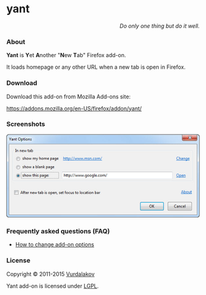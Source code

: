 # yant

<p align="right"><i>Do only one thing but do it well.</i></p>

### About

**Yant** is <b>Y</b>et <b>A</b>nother "<b>N</b>ew <b>T</b>ab" Firefox add-on.

It loads homepage or any other URL when a new tab is open in Firefox.

### Download

Download this add-on from Mozilla Add-ons site:

https://addons.mozilla.org/en-US/firefox/addon/yant/

### Screenshots

![yant screenshot](https://raw.githubusercontent.com/vurdalakov/yant/master/img/screenshot1.jpg)

### Frequently asked questions (FAQ)

* [How to change add-on options](https://github.com/vurdalakov/yant/wiki/FAQ:-How-to-change-add-on-options)

### License

Copyright © 2011-2015 [Vurdalakov](http://www.vurdalakov.net)

Yant add-on is licensed under [LGPL](http://www.gnu.org/licenses/lgpl.html).
